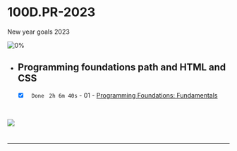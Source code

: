 # 100D.PR-2023
New year goals 2023


<!-- lv1 -->
<span id="lv1"> </span>

![0%](https://progress-bar.dev/0/?title=Done)
<br />
- ## Programming foundations path and HTML and CSS

    - [X] ` Done` ` 2h 6m 40s` - 01 - [Programming Foundations: Fundamentals](01-Linkedin-Learning/-1-Programming-Foundation-Fundamentals/)


    <br />

<img src="https://img.shields.io/badge/Total%20Number%20Of%20Hours%20For%20This%20Courses-19h-blue">

#
- - - -
